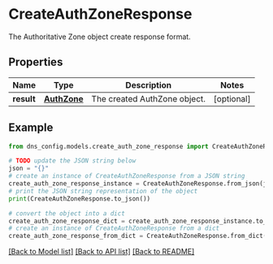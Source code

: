 # CreateAuthZoneResponse

The Authoritative Zone object create response format.

## Properties

Name | Type | Description | Notes
------------ | ------------- | ------------- | -------------
**result** | [**AuthZone**](AuthZone.md) | The created AuthZone object. | [optional] 

## Example

```python
from dns_config.models.create_auth_zone_response import CreateAuthZoneResponse

# TODO update the JSON string below
json = "{}"
# create an instance of CreateAuthZoneResponse from a JSON string
create_auth_zone_response_instance = CreateAuthZoneResponse.from_json(json)
# print the JSON string representation of the object
print(CreateAuthZoneResponse.to_json())

# convert the object into a dict
create_auth_zone_response_dict = create_auth_zone_response_instance.to_dict()
# create an instance of CreateAuthZoneResponse from a dict
create_auth_zone_response_from_dict = CreateAuthZoneResponse.from_dict(create_auth_zone_response_dict)
```
[[Back to Model list]](../README.md#documentation-for-models) [[Back to API list]](../README.md#documentation-for-api-endpoints) [[Back to README]](../README.md)


